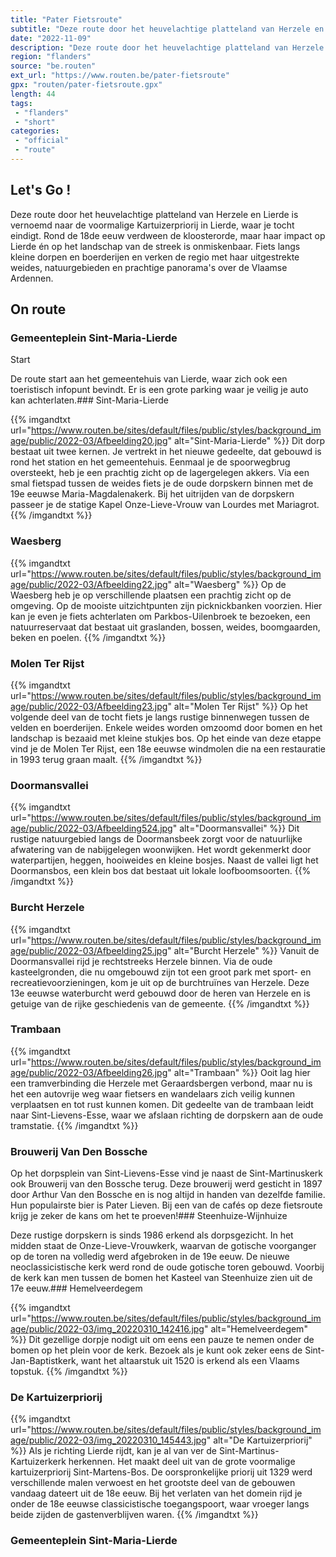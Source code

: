 ```yaml
---
title: "Pater Fietsroute"
subtitle: "Deze route door het heuvelachtige platteland van Herzele en Lierde is vernoemd naar de voormalige Kartuizerpriorij in Lierde, waar je tocht eindigt"
date: "2022-11-09"
description: "Deze route door het heuvelachtige platteland van Herzele en Lierde is vernoemd naar de voormalige Kartuizerpriorij in Lierde, waar je tocht eindigt"
region: "flanders"
source: "be.routen"
ext_url: "https://www.routen.be/pater-fietsroute"
gpx: "routen/pater-fietsroute.gpx"
length: 44
tags:
 - "flanders"
 - "short"
categories:
 - "official"
 - "route"
---
```


## Let's Go ! 

Deze route door het heuvelachtige platteland van Herzele en Lierde is vernoemd naar de voormalige Kartuizerpriorij in Lierde, waar je tocht eindigt. Rond de 18de eeuw verdween de kloosterorde, maar haar impact op Lierde én op het landschap van de streek is onmiskenbaar. Fiets langs kleine dorpen en boerderijen en verken de regio met haar uitgestrekte weides, natuurgebieden en prachtige panorama's over de Vlaamse Ardennen.

## On route

### Gemeenteplein Sint-Maria-Lierde

Start

De route start aan het gemeentehuis van Lierde, waar zich ook een toeristisch infopunt bevindt. Er is een grote parking waar je veilig je auto kan achterlaten.### Sint-Maria-Lierde

{{% imgandtxt url="https://www.routen.be/sites/default/files/public/styles/background_image/public/2022-03/Afbeelding20.jpg" alt="Sint-Maria-Lierde" %}}
Dit dorp bestaat uit twee kernen. Je vertrekt in het nieuwe gedeelte, dat gebouwd is rond het station en het gemeentehuis. Eenmaal je de spoorwegbrug oversteekt, heb je een prachtig zicht op de lagergelegen akkers. Via een smal fietspad tussen de weides fiets je de oude dorpskern binnen met de 19e eeuwse Maria-Magdalenakerk. Bij het uitrijden van de dorpskern passeer je de statige Kapel Onze-Lieve-Vrouw van Lourdes met Mariagrot.
{{% /imgandtxt %}}

### Waesberg

{{% imgandtxt url="https://www.routen.be/sites/default/files/public/styles/background_image/public/2022-03/Afbeelding22.jpg" alt="Waesberg" %}}
Op de Waesberg heb je op verschillende plaatsen een prachtig zicht op de omgeving. Op de mooiste uitzichtpunten zijn picknickbanken voorzien. Hier kan je even je fiets achterlaten om Parkbos-Uilenbroek te bezoeken, een natuurreservaat dat bestaat uit graslanden, bossen, weides, boomgaarden, beken en poelen.
{{% /imgandtxt %}}

### Molen Ter Rijst

{{% imgandtxt url="https://www.routen.be/sites/default/files/public/styles/background_image/public/2022-03/Afbeelding23.jpg" alt="Molen Ter Rijst" %}}
Op het volgende deel van de tocht fiets je langs rustige binnenwegen tussen de velden en boerderijen. Enkele weides worden omzoomd door bomen en het landschap is bezaaid met kleine stukjes bos. Op het einde van deze etappe vind je de Molen Ter Rijst, een 18e eeuwse windmolen die na een restauratie in 1993 terug graan maalt.
{{% /imgandtxt %}}

### Doormansvallei

{{% imgandtxt url="https://www.routen.be/sites/default/files/public/styles/background_image/public/2022-03/Afbeelding524.jpg" alt="Doormansvallei" %}}
Dit rustige natuurgebied langs de Doormansbeek zorgt voor de natuurlijke afwatering van de nabijgelegen woonwijken. Het wordt gekenmerkt door waterpartijen, heggen, hooiweides en kleine bosjes. Naast de vallei ligt het Doormansbos, een klein bos dat bestaat uit lokale loofboomsoorten.
{{% /imgandtxt %}}

### Burcht Herzele

{{% imgandtxt url="https://www.routen.be/sites/default/files/public/styles/background_image/public/2022-03/Afbeelding25.jpg" alt="Burcht Herzele" %}}
Vanuit de Doormansvallei rijd je rechtstreeks Herzele binnen. Via de oude kasteelgronden, die nu omgebouwd zijn tot een groot park met sport- en recreatievoorzieningen, kom je uit op de burchtruïnes van Herzele. Deze 13e eeuwse waterburcht werd gebouwd door de heren van Herzele en is getuige van de rijke geschiedenis van de gemeente.
{{% /imgandtxt %}}

### Trambaan

{{% imgandtxt url="https://www.routen.be/sites/default/files/public/styles/background_image/public/2022-03/Afbeelding26.jpg" alt="Trambaan" %}}
Ooit lag hier een tramverbinding die Herzele met Geraardsbergen verbond, maar nu is het een autovrije weg waar fietsers en wandelaars zich veilig kunnen verplaatsen en tot rust kunnen komen. Dit gedeelte van de trambaan leidt naar Sint-Lievens-Esse, waar we afslaan richting de dorpskern aan de oude tramstatie.
{{% /imgandtxt %}}

### Brouwerij Van Den Bossche

Op het dorpsplein van Sint-Lievens-Esse vind je naast de Sint-Martinuskerk ook Brouwerij van den Bossche terug. Deze brouwerij werd gesticht in 1897 door Arthur Van den Bossche en is nog altijd in handen van dezelfde familie. Hun populairste bier is Pater Lieven. Bij een van de cafés op deze fietsroute krijg je zeker de kans om het te proeven!### Steenhuize-Wijnhuize

Deze rustige dorpskern is sinds 1986 erkend als dorpsgezicht. In het midden staat de Onze-Lieve-Vrouwkerk, waarvan de gotische voorganger op de toren na volledig werd afgebroken in de 19e eeuw. De nieuwe neoclassicistische kerk werd rond de oude gotische toren gebouwd. Voorbij de kerk kan men tussen de bomen het Kasteel van Steenhuize zien uit de 17e eeuw.### Hemelveerdegem

{{% imgandtxt url="https://www.routen.be/sites/default/files/public/styles/background_image/public/2022-03/img_20220310_142416.jpg" alt="Hemelveerdegem" %}}
Dit gezellige dorpje nodigt uit om eens een pauze te nemen onder de bomen op het plein voor de kerk. Bezoek als je kunt ook zeker eens de Sint-Jan-Baptistkerk, want het altaarstuk uit 1520 is erkend als een Vlaams topstuk.
{{% /imgandtxt %}}

### De Kartuizerpriorij

{{% imgandtxt url="https://www.routen.be/sites/default/files/public/styles/background_image/public/2022-03/img_20220310_145443.jpg" alt="De Kartuizerpriorij" %}}
Als je richting Lierde rijdt, kan je al van ver de Sint-Martinus-Kartuizerkerk herkennen. Het maakt deel uit van de grote voormalige kartuizerpriorij Sint-Martens-Bos. De oorspronkelijke priorij uit 1329 werd verschillende malen verwoest en het grootste deel van de gebouwen vandaag dateert uit de 18e eeuw. Bij het verlaten van het domein rijd je onder de 18e eeuwse classicistische toegangspoort, waar vroeger langs beide zijden de gastenverblijven waren.
{{% /imgandtxt %}}

### Gemeenteplein Sint-Maria-Lierde


